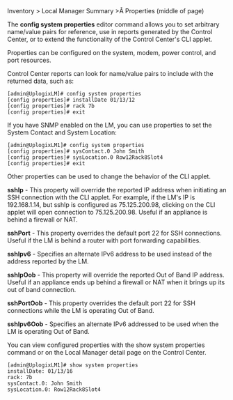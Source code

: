 <!-- 5.4 -->

<div class='ucc' />Inventory > Local Manager Summary >Â Properties (middle of page)</div>

The **config system properties** editor command allows you to set arbitrary name/value pairs for reference, use in reports generated by the Control Center, or to extend the functionality of the Control Center's CLI applet.

Properties can be configured on the system, modem, power control, and port resources.

Control Center reports can look for name/value pairs to include with the returned data, such as:

```
[admin@UplogixLM]# config system properties
[config properties]# installDate 01/13/12
[config properties]# rack 7b
[config properties]# exit
```

If you have SNMP enabled on the LM, you can use properties to set the System Contact and System Location:

```
[admin@UplogixLM1]# config system properties
[config properties]# sysContact.0 John Smith
[config properties]# sysLocation.0 Row12Rack8Slot4
[config properties]# exit
```

Other properties can be used to change the behavior of the CLI applet.

**sshIp** - This property will override the reported IP address when initiating an SSH connection with the CLI applet. For example, if the LM's IP is 192.168.1.14, but sshIp is configured as 75.125.200.98, clicking on the CLI applet will open connection to 75.125.200.98. Useful if an appliance is behind a firewall or NAT.

**sshPort** - This property overrides the default port 22 for SSH connections. Useful if the LM is behind a router with port forwarding capabilities.

**sshIpv6** - Specifies an alternate IPv6 address to be used instead of the address reported by the LM.

**sshIpOob** - This property will override the reported Out of Band IP address. Useful if an appliance ends up behind a firewall or NAT when it brings up its out of band connection.

**sshPortOob** - This property overrides the default port 22 for SSH connections while the LM is operating Out of Band.

**sshIpv6Oob** - Specifies an alternate IPv6 addressed to be used when the LM is operating Out of Band.

You can view configured properties with the show system properties command or on the Local Manager detail page on the Control Center.

```
[admin@UplogixLM1]# show system properties
installDate: 01/13/16
rack: 7b
sysContact.0: John Smith
sysLocation.0: Row12Rack8Slot4
```